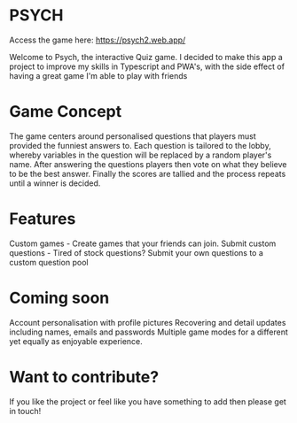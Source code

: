 # PSYCH

Access the game here: https://psych2.web.app/

Welcome to Psych, the interactive Quiz game. I decided to make this app a project to improve my skills 
in Typescript and PWA's, with the side effect of having a great game I'm able to play with friends

# Game Concept

The game centers around personalised questions that players must provided the funniest answers to. Each question is tailored
to the lobby, whereby variables in the question will be replaced by a random player's name. 
After answering the questions players then vote on what they believe to be the best answer.
Finally the scores are tallied and the process repeats until a winner is decided. 

# Features

Custom games - Create games that your friends can join.
Submit custom questions - Tired of stock questions? Submit your own questions to a custom question pool 

# Coming soon

Account personalisation with profile pictures
Recovering and detail updates including names, emails and passwords
Multiple game modes for a different yet equally as enjoyable experience.


# Want to contribute?

If you like the project or feel like you have something to add then please get in touch!
